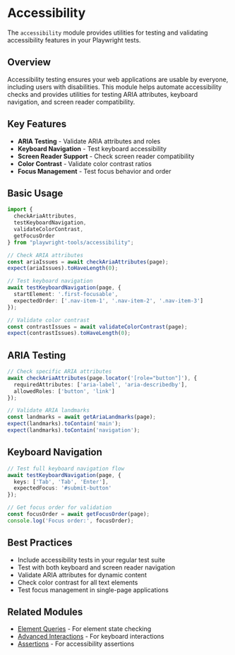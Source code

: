 # Accessibility

The `accessibility` module provides utilities for testing and validating accessibility features in your Playwright tests.

## Overview

Accessibility testing ensures your web applications are usable by everyone, including users with disabilities. This module helps automate accessibility checks and provides utilities for testing ARIA attributes, keyboard navigation, and screen reader compatibility.

## Key Features

- **ARIA Testing** - Validate ARIA attributes and roles
- **Keyboard Navigation** - Test keyboard accessibility
- **Screen Reader Support** - Check screen reader compatibility
- **Color Contrast** - Validate color contrast ratios
- **Focus Management** - Test focus behavior and order

## Basic Usage

```typescript
import { 
  checkAriaAttributes,
  testKeyboardNavigation,
  validateColorContrast,
  getFocusOrder 
} from "playwright-tools/accessibility";

// Check ARIA attributes
const ariaIssues = await checkAriaAttributes(page);
expect(ariaIssues).toHaveLength(0);

// Test keyboard navigation
await testKeyboardNavigation(page, {
  startElement: '.first-focusable',
  expectedOrder: ['.nav-item-1', '.nav-item-2', '.nav-item-3']
});

// Validate color contrast
const contrastIssues = await validateColorContrast(page);
expect(contrastIssues).toHaveLength(0);
```

## ARIA Testing

```typescript
// Check specific ARIA attributes
await checkAriaAttributes(page.locator('[role="button"]'), {
  requiredAttributes: ['aria-label', 'aria-describedby'],
  allowedRoles: ['button', 'link']
});

// Validate ARIA landmarks
const landmarks = await getAriaLandmarks(page);
expect(landmarks).toContain('main');
expect(landmarks).toContain('navigation');
```

## Keyboard Navigation

```typescript
// Test full keyboard navigation flow
await testKeyboardNavigation(page, {
  keys: ['Tab', 'Tab', 'Enter'],
  expectedFocus: '#submit-button'
});

// Get focus order for validation
const focusOrder = await getFocusOrder(page);
console.log('Focus order:', focusOrder);
```

## Best Practices

- Include accessibility tests in your regular test suite
- Test with both keyboard and screen reader navigation
- Validate ARIA attributes for dynamic content
- Check color contrast for all text elements
- Test focus management in single-page applications

## Related Modules

- [Element Queries](./element-queries.md) - For element state checking
- [Advanced Interactions](./advanced-interactions.md) - For keyboard interactions
- [Assertions](./assertions.md) - For accessibility assertions